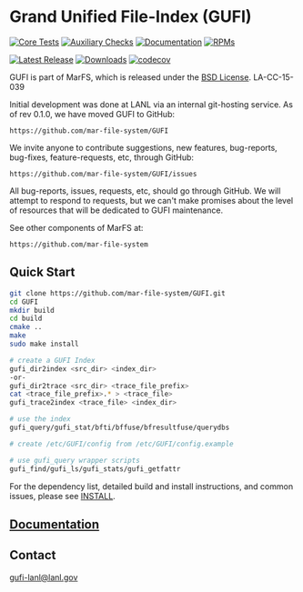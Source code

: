 # Grand Unified File-Index (GUFI)

[![Core Tests](https://github.com/mar-file-system/GUFI/actions/workflows/test.yml/badge.svg)](https://github.com/mar-file-system/GUFI/actions/workflows/test.yml)
[![Auxiliary Checks](https://github.com/mar-file-system/GUFI/actions/workflows/check.yml/badge.svg)](https://github.com/mar-file-system/GUFI/actions/workflows/check.yml)
[![Documentation](https://github.com/mar-file-system/GUFI/actions/workflows/docs.yml/badge.svg)](https://github.com/mar-file-system/GUFI/actions/workflows/docs.yml)
[![RPMs](https://github.com/mar-file-system/GUFI/actions/workflows/rpm.yml/badge.svg)](https://github.com/mar-file-system/GUFI/actions/workflows/rpm.yml)

[![Latest Release](https://img.shields.io/github/release/mar-file-system/GUFI.svg?style=popout)](https://github.com/mar-file-system/GUFI/releases/latest)
[![Downloads](https://img.shields.io/github/downloads/mar-file-system/GUFI/latest/total.svg?style=popout)](https://github.com/mar-file-system/GUFI/releases/latest)
[![codecov](https://codecov.io/github/mar-file-system/GUFI/branch/master/graph/badge.svg?token=VIOCZC7KIO)](https://codecov.io/github/mar-file-system/GUFI)

GUFI is part of MarFS, which is released under the [BSD License](LICENSE.txt).
LA-CC-15-039

Initial development was done at LANL via an internal git-hosting service.
As of rev 0.1.0, we have moved GUFI to GitHub:

    https://github.com/mar-file-system/GUFI

We invite anyone to contribute suggestions, new features, bug-reports,
bug-fixes, feature-requests, etc, through GitHub:

    https://github.com/mar-file-system/GUFI/issues

All bug-reports, issues, requests, etc, should go through GitHub.
We will attempt to respond to requests, but we can't make promises about
the level of resources that will be dedicated to GUFI maintenance.

See other components of MarFS at:

    https://github.com/mar-file-system

## Quick Start
```bash
git clone https://github.com/mar-file-system/GUFI.git
cd GUFI
mkdir build
cd build
cmake ..
make
sudo make install

# create a GUFI Index
gufi_dir2index <src_dir> <index_dir>
-or-
gufi_dir2trace <src_dir> <trace_file_prefix>
cat <trace_file_prefix>.* > <trace_file>
gufi_trace2index <trace_file> <index_dir>

# use the index
gufi_query/gufi_stat/bfti/bffuse/bfresultfuse/querydbs

# create /etc/GUFI/config from /etc/GUFI/config.example

# use gufi_query wrapper scripts
gufi_find/gufi_ls/gufi_stats/gufi_getfattr
```

For the dependency list, detailed build and install instructions, and common issues, please see [INSTALL](INSTALL).

## [Documentation](docs/README.md)

## Contact
gufi-lanl@lanl.gov
